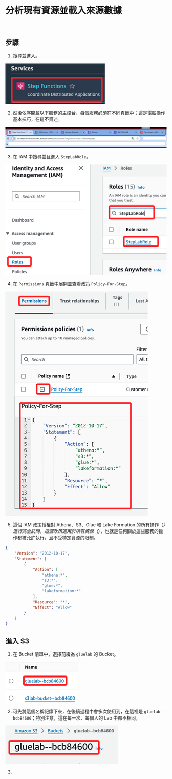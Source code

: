# 分析現有資源並載入來源數據

<br>

## 步驟

1. 搜尋並進入。

![](images/img_03.png)

2. 然後依序開啟以下服務的主控台，每個服務必須在不同頁籤中；這是電腦操作基本技巧，在這不贅述。

![](images/img_04.png)

3. 在 IAM 中搜尋並且進入 `StepLabRole`。

![](images/img_05.png)

4. 在 `Permissions` 頁籤中展開並查看政策 `Policy-For-Step`。

![](images/img_06.png)

5. 這個 IAM 政策授權對 Athena、S3、Glue 和 Lake Formation 的所有操作（*）進行完全訪問，這個政策適用於所有資源（*），也就是任何關於這些服務的操作都被允許執行，且不受特定資源的限制。

```json
{
    "Version": "2012-10-17",
    "Statement": [
        {
            "Action": [
                "athena:*",
                "s3:*",
                "glue:*",
                "lakeformation:*"
            ],
            "Resource": "*",
            "Effect": "Allow"
        }
    ]
}
```

## 進入 S3

1. 在 Bucket 清單中，選擇前綴為 `gluelab` 的 Bucket。

![](images/img_07.png)

2. 可先將這個名稱記錄下來，在後續過程中會多次使用到，在這裡是 `gluelab--bcb84600`；特別注意，這在每一次、每個人的 Lab 中都不相同。

![](images/img_08.png)

3. 